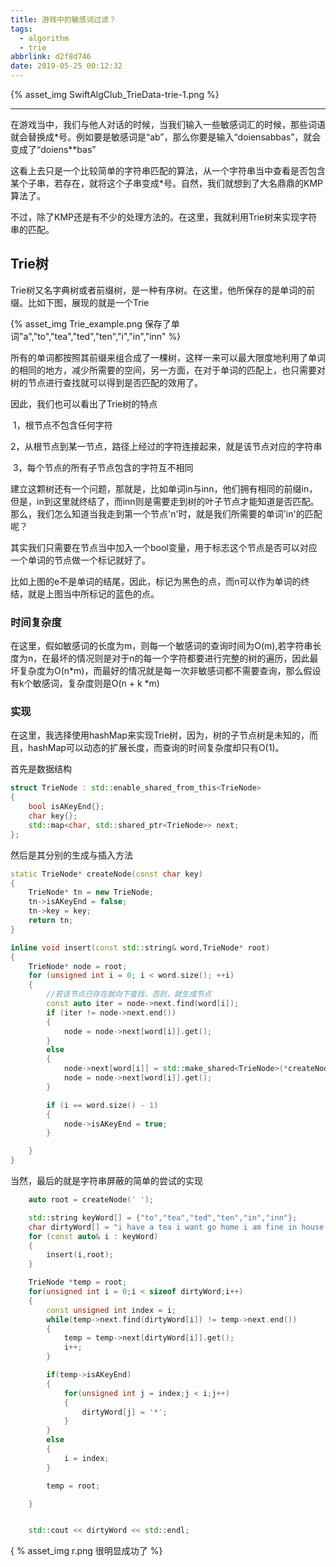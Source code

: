 ```yaml
---
title: 游戏中的敏感词过滤？
tags:
  - algorithm
  - trie
abbrlink: d2f8d746
date: 2019-05-25 00:12:32
---
```


{% asset_img SwiftAlgClub_TrieData-trie-1.png  %}

<!-- more -->

------

在游戏当中，我们与他人对话的时候，当我们输入一些敏感词汇的时候，那些词语就会替换成*号。例如要是敏感词是“ab”，那么你要是输入“doiensabbas”，就会变成了“doiens**bas”

这看上去只是一个比较简单的字符串匹配的算法，从一个字符串当中查看是否包含某个子串，若存在，就将这个子串变成*号。自然，我们就想到了大名鼎鼎的KMP算法了。

不过，除了KMP还是有不少的处理方法的。在这里，我就利用Trie树来实现字符串的匹配。

## Trie树

Trie树又名字典树或者前缀树，是一种有序树。在这里，他所保存的是单词的前缀。比如下图，展现的就是一个Trie

{% asset_img Trie_example.png 保存了单词"a","to","tea","ted","ten","i","in","inn" %}

所有的单词都按照其前缀来组合成了一棵树，这样一来可以最大限度地利用了单词的相同的地方，减少所需要的空间，另一方面，在对于单词的匹配上，也只需要对树的节点进行查找就可以得到是否匹配的效用了。

因此，我们也可以看出了Trie树的特点

​	1，根节点不包含任何字符

​	2，从根节点到某一节点，路径上经过的字符连接起来，就是该节点对应的字符串

​	3，每个节点的所有子节点包含的字符互不相同

建立这颗树还有一个问题，那就是，比如单词in与inn，他们拥有相同的前缀in，但是，in到这里就终结了，而inn则是需要走到树的叶子节点才能知道是否匹配。那么，我们怎么知道当我走到第一个节点'n'时，就是我们所需要的单词'in'的匹配呢？

其实我们只需要在节点当中加入一个bool变量，用于标志这个节点是否可以对应一个单词的节点做一个标记就好了。

比如上图的e不是单词的结尾，因此，标记为黑色的点，而n可以作为单词的终结，就是上图当中所标记的蓝色的点。

### 时间复杂度

在这里，假如敏感词的长度为m，则每一个敏感词的查询时间为O(m),若字符串长度为n，在最坏的情况则是对于n的每一个字符都要进行完整的树的遍历，因此最坏复杂度为O(n*m)，而最好的情况就是每一次非敏感词都不需要查询，那么假设有k个敏感词，复杂度则是O(n + k *m)

### 实现

在这里，我选择使用hashMap来实现Trie树，因为，树的子节点树是未知的，而且，hashMap可以动态的扩展长度，而查询的时间复杂度却只有O(1)。

首先是数据结构

```cpp
struct TrieNode : std::enable_shared_from_this<TrieNode>
{
	bool isAKeyEnd{};
	char key{};
	std::map<char, std::shared_ptr<TrieNode>> next;
};
```

然后是其分别的生成与插入方法

```cpp
static TrieNode* createNode(const char key)
{
	TrieNode* tn = new TrieNode;
	tn->isAKeyEnd = false;
	tn->key = key;
	return tn;
}

inline void insert(const std::string& word,TrieNode* root)
{
	TrieNode* node = root;
	for (unsigned int i = 0; i < word.size(); ++i)
	{
        //若该节点已存在就向下查找，否则，就生成节点
		const auto iter = node->next.find(word[i]);
		if (iter != node->next.end())
		{
			node = node->next[word[i]].get();
		}
		else
		{
			node->next[word[i]] = std::make_shared<TrieNode>(*createNode(word[i]));
			node = node->next[word[i]].get();
		}

		if (i == word.size() - 1)
		{
			node->isAKeyEnd = true;
		}

	}
}
```

当然，最后的就是字符串屏蔽的简单的尝试的实现

```cpp
	auto root = createNode(' ');

	std::string keyWord[] = {"to","tea","ted","ten","in","inn"};
	char dirtyWord[] = "i have a tea i want go home i am fine in house love ten thousand";
	for (const auto& i : keyWord)
	{
		insert(i,root);
	}

	TrieNode *temp = root;
	for(unsigned int i = 0;i < sizeof dirtyWord;i++)
	{
		const unsigned int index = i;
		while(temp->next.find(dirtyWord[i]) != temp->next.end())
		{
			temp = temp->next[dirtyWord[i]].get();
			i++;
		}

		if(temp->isAKeyEnd)
		{
			for(unsigned int j = index;j < i;j++)
			{
				dirtyWord[j] = '*';
			}
		}
		else
		{
			i = index;
		}

		temp = root;

	}


	std::cout << dirtyWord << std::endl;
```

{ % asset_img r.png 很明显成功了 %}
